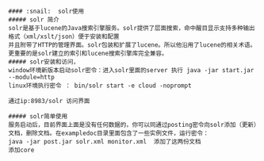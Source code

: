     #### :snail:  solr使用
    ##### solr 简介
    solr是基于lucene的Java搜索引擎服务。solr提供了层面搜索，命中醒目显示支持多种输出格式（xml/xslt/json）便于安装和配置
    并且附带了HTTP的管理界面。solr包装和扩展了lucene。所以他沿用了lucene的相关术语。更重要的是solr建立的索引和lucene搜索引擎库完全兼容。
    ##### solr安装和访问，
    window环境新版本启动solr密令：进入solr里面的server 执行 java -jar start.jar   --module=http
    linux环境执行密令 ： bin/solr start -e cloud -noprompt

    通过ip:8983/solr 访问界面

    ##### solr简单使用
    服务启动后，目前界面上面是没有任何数据的，你可以同通过posting密令向solr添加（更新）文档，删除文档。在exampledoc目录里面包含了一些实例文件，运行密令：
    java -jar post.jar solr.xml monitor.xml  添加了这两份文档
    添加core